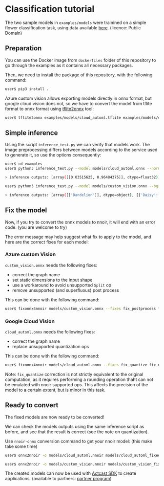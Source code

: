 # Classification tutorial

The two sample models in `examples/models` were trainined on a simple flower classification task, using data available [here](https://public.roboflow.com/classification/flowers_classification/2). (licence: Public Domain)

## Preparation

You can use the Docker image from `dockerfiles` folder of this repository to go through the examples as it contains all necessary packages.

Then, we need to install the package of this repository, with the following command:

```bash
user$ pip3 install .
```

Azure custom vision allows exporting models directly in onnx format, but google cloud vision does not, so we have to convert the model from tflite format to onnx format using [tflite2onnx](https://github.com/jackwish/tflite2onnx) tool:

```bash
user$ tflite2onnx examples/models/cloud_automl.tflite examples/models/cloud_automl.onnx
```

## Simple inference

Using the script `inference_test.py` we can verify that models work. The image preprocessing differs between models according to the service used to generate it, so use the options consequently:

```bash
user$ cd examples
user$ python3 inference_test.py --model models/cloud_automl.onnx --normalized

> inference outputs: [array([[0.03515625, 0.96484375]], dtype=float32)]

user$ python3 inference_test.py --model models/custom_vision.onnx --bgr

> inference outputs: [array([['Dandelion']], dtype=object), [{'Daisy': 0.24544349312782288, 'Dandelion': 0.7545564770698547}]]
```

## Fix the model

Now, if you try to convert the onnx models to nnoir, it will end with an error code. (you are welcome to try)

The error message may help suggest what fix to apply to the model, and here are the correct fixes for each model:

### Azure custom Vision

`custom_vision.onnx` needs the following fixes:

- correct the graph name
- set static dimensions to the input shape
- use a workaround to avoid unsupported `Split` op
- remove unsupported (and superfluous) post process

This can be done with the following command:

```bash
user$ fixonnx4nnoir models/custom_vision.onnx --fixes fix_postprocess fix_split fix_name fix_freeze
```

### Google Cloud Vision

`cloud_automl.onnx` needs the following fixes:

- correct the graph name
- replace unsupported quantization ops

This can be done with the following command:

```bash
user$ fixonnx4nnoir models/cloud_automl.onnx --fixes fix_quantize fix_name
```

Note: `fix_quantize` correction is not strictly equivalent to the original computation, as it requires performing a rounding operation thaht can not be emulated with nnoir supported ops. This affects the precision of the model to a certain extent, but is minor in this task.

## Ready to convert

The fixed models are now ready to be converted!

We can check the models outputs using the same inference script as before, and see that the result is correct (see the note on quantization).

Use `nnoir-onnx` conversion command to get your nnoir model: (this make take some time)

```bash
user$ onnx2nnoir -o models/cloud_automl.nnoir models/cloud_automl_fixed.onnx

user$ onnx2nnoir -o models/custom_vision.nnoir models/custom_vision_fixed.onnx
```

The created models can now be used with [Actcast SDK](https://actcast.io/docs/ForVendor/ApplicationDevelopment/GettingStarted/) to create applications. (available to partners: [partner program](https://actcast.io/docs/files/partner_program.pdf))
